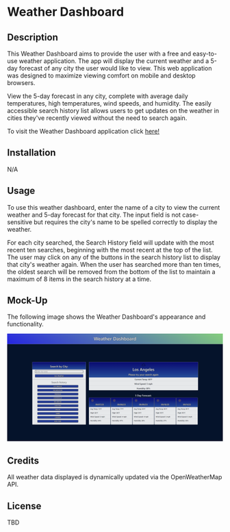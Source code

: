 # Weather Dashboard

## Description

This Weather Dashboard aims to provide the user with a free and easy-to-use weather application. The app will display the current weather and a 5-day forecast of any city the user would like to view. This web application was designed to maximize viewing comfort on mobile and desktop browsers.

View the 5-day forecast in any city, complete with average daily temperatures, high temperatures, wind speeds, and humidity.
The easily accessible search history list allows users to get updates on the weather in cities they've recently viewed without the need to search again.

To visit the Weather Dashboard application click [here!](https://prich57.github.io/weather-dashboard/)

## Installation

N/A

## Usage

To use this weather dashboard, enter the name of a city to view the current weather and 5-day forecast for that city. The input field is not case-sensitive but requires the city's name to be spelled correctly to display the weather.

For each city searched, the Search History field will update with the most recent ten searches, beginning with the most recent at the top of the list. The user may click on any of the buttons in the search history list to display that city's weather again. When the user has searched more than ten times, the oldest search will be removed from the bottom of the list to maintain a maximum of 8 items in the search history at a time.

## Mock-Up

The following image shows the Weather Dashboard's appearance and functionality.

![Screenshot of Weather Dashboard](./assets/images/weather-dashboard-screenshot.png)

## Credits

All weather data displayed is dynamically updated via the OpenWeatherMap API.

## License

TBD
